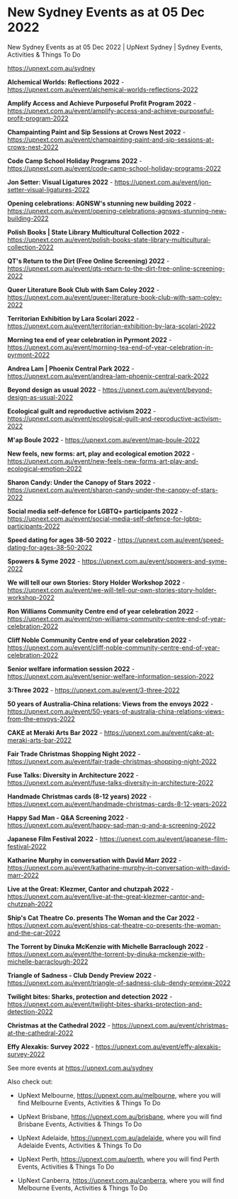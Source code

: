 # New Sydney Events as at 05 Dec 2022
New Sydney Events as at 05 Dec 2022 | UpNext Sydney | Sydney Events, Activities &amp; Things To Do

https://upnext.com.au/sydney


**Alchemical Worlds: Reflections 2022** - https://upnext.com.au/event/alchemical-worlds-reflections-2022

**Amplify Access and Achieve Purposeful Profit Program 2022** - https://upnext.com.au/event/amplify-access-and-achieve-purposeful-profit-program-2022

**Champainting Paint and Sip Sessions at Crows Nest 2022** - https://upnext.com.au/event/champainting-paint-and-sip-sessions-at-crows-nest-2022

**Code Camp School Holiday Programs 2022** - https://upnext.com.au/event/code-camp-school-holiday-programs-2022

**Jon Setter: Visual Ligatures 2022** - https://upnext.com.au/event/jon-setter-visual-ligatures-2022

**Opening celebrations: AGNSW's stunning new building 2022** - https://upnext.com.au/event/opening-celebrations-agnsws-stunning-new-building-2022

**Polish Books | State Library Multicultural Collection 2022** - https://upnext.com.au/event/polish-books-state-library-multicultural-collection-2022

**QT's Return to the Dirt (Free Online Screening) 2022** - https://upnext.com.au/event/qts-return-to-the-dirt-free-online-screening-2022

**Queer Literature Book Club with Sam Coley 2022** - https://upnext.com.au/event/queer-literature-book-club-with-sam-coley-2022

**Territorian Exhibition by Lara Scolari 2022** - https://upnext.com.au/event/territorian-exhibition-by-lara-scolari-2022

**Morning tea end of year celebration in Pyrmont 2022** - https://upnext.com.au/event/morning-tea-end-of-year-celebration-in-pyrmont-2022

**Andrea Lam | Phoenix Central Park 2022** - https://upnext.com.au/event/andrea-lam-phoenix-central-park-2022

**Beyond design as usual 2022** - https://upnext.com.au/event/beyond-design-as-usual-2022

**Ecological guilt and reproductive activism 2022** - https://upnext.com.au/event/ecological-guilt-and-reproductive-activism-2022

**M'ap Boule 2022** - https://upnext.com.au/event/map-boule-2022

**New feels, new forms: art, play and ecological emotion 2022** - https://upnext.com.au/event/new-feels-new-forms-art-play-and-ecological-emotion-2022

**Sharon Candy: Under the Canopy of Stars 2022** - https://upnext.com.au/event/sharon-candy-under-the-canopy-of-stars-2022

**Social media self-defence for LGBTQ+ participants 2022** - https://upnext.com.au/event/social-media-self-defence-for-lgbtq-participants-2022

**Speed dating for ages 38-50 2022** - https://upnext.com.au/event/speed-dating-for-ages-38-50-2022

**Spowers & Syme 2022** - https://upnext.com.au/event/spowers-and-syme-2022

**We will tell our own Stories: Story Holder Workshop 2022** - https://upnext.com.au/event/we-will-tell-our-own-stories-story-holder-workshop-2022

**Ron Williams Community Centre end of year celebration 2022** - https://upnext.com.au/event/ron-williams-community-centre-end-of-year-celebration-2022

**Cliff Noble Community Centre end of year celebration 2022** - https://upnext.com.au/event/cliff-noble-community-centre-end-of-year-celebration-2022

**Senior welfare information session 2022** - https://upnext.com.au/event/senior-welfare-information-session-2022

**3:Three 2022** - https://upnext.com.au/event/3-three-2022

**50 years of Australia-China relations: Views from the envoys 2022** - https://upnext.com.au/event/50-years-of-australia-china-relations-views-from-the-envoys-2022

**CAKE at Meraki Arts Bar 2022** - https://upnext.com.au/event/cake-at-meraki-arts-bar-2022

**Fair Trade Christmas Shopping Night 2022** - https://upnext.com.au/event/fair-trade-christmas-shopping-night-2022

**Fuse Talks: Diversity in Architecture 2022** - https://upnext.com.au/event/fuse-talks-diversity-in-architecture-2022

**Handmade Christmas cards (8-12 years) 2022** - https://upnext.com.au/event/handmade-christmas-cards-8-12-years-2022

**Happy Sad Man - Q&A Screening 2022** - https://upnext.com.au/event/happy-sad-man-q-and-a-screening-2022

**Japanese Film Festival 2022** - https://upnext.com.au/event/japanese-film-festival-2022

**Katharine Murphy in conversation with David Marr 2022** - https://upnext.com.au/event/katharine-murphy-in-conversation-with-david-marr-2022

**Live at the Great: Klezmer, Cantor and chutzpah 2022** - https://upnext.com.au/event/live-at-the-great-klezmer-cantor-and-chutzpah-2022

**Ship's Cat Theatre Co. presents The Woman and the Car 2022** - https://upnext.com.au/event/ships-cat-theatre-co-presents-the-woman-and-the-car-2022

**The Torrent by Dinuka McKenzie with Michelle Barraclough 2022** - https://upnext.com.au/event/the-torrent-by-dinuka-mckenzie-with-michelle-barraclough-2022

**Triangle of Sadness - Club Dendy Preview 2022** - https://upnext.com.au/event/triangle-of-sadness-club-dendy-preview-2022

**Twilight bites: Sharks, protection and detection 2022** - https://upnext.com.au/event/twilight-bites-sharks-protection-and-detection-2022

**Christmas at the Cathedral 2022** - https://upnext.com.au/event/christmas-at-the-cathedral-2022

**Effy Alexakis: Survey 2022** - https://upnext.com.au/event/effy-alexakis-survey-2022



See more events at https://upnext.com.au/sydney


Also check out:

* UpNext Melbourne, https://upnext.com.au/melbourne, where you will find Melbourne Events, Activities & Things To Do

* UpNext Brisbane, https://upnext.com.au/brisbane, where you will find Brisbane Events, Activities & Things To Do

* UpNext Adelaide, https://upnext.com.au/adelaide, where you will find Adelaide Events, Activities & Things To Do

* UpNext Perth, https://upnext.com.au/perth, where you will find Perth Events, Activities & Things To Do

* UpNext Canberra, https://upnext.com.au/canberra, where you will find Melbourne Events, Activities & Things To Do